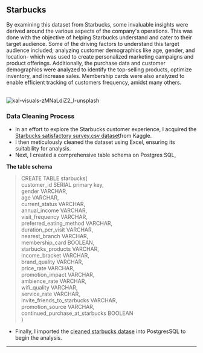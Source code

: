  
## Starbucks

By examining this dataset from Starbucks, some invaluable insights were derived around the various aspects of the company's operations. This was done with the objective of helping Starbucks understand and cater to their target audience.
Some of the driving factors to understand this target audience included; analyzing customer demographics like age, gender, and location- which was used to create personalized marketing campaigns and product offerings. 
Additionally, the purchase data and customer demographics were analyzed to identify the top-selling products, optimize inventory, and increase sales. 
Membership cards were also analyzed to enable efficient tracking of customers frequency, amidst many others. <br>

 <br> ![kal-visuals-zMNaLdiZ2_I-unsplash](https://user-images.githubusercontent.com/97428597/232640458-2e9aa4ea-f053-4bf6-ad7b-e069216e1a40.jpg)



 ### Data Cleaning Process
- In an effort to explore the Starbucks customer experience, I acquired the [Starbucks satisfactory survey.csv dataset](https://github.com/ProTeni/SQL_Projects.me/files/11256744/Starbucks.satisfactory.survey.csv)from Kaggle.
- I then meticulously cleaned the dataset using Excel, ensuring its suitability for analysis.
- Next, I created a comprehensive table schema on Postgres SQL,

**The table schema**
> CREATE TABLE starbucks( <br>
	customer_id SERIAL primary key,  <br>
	gender VARCHAR,  <br>
	age	VARCHAR,  <br>
	current_status VARCHAR,  <br>
	annual_income VARCHAR,  <br>
	visit_frequency VARCHAR,  <br>
	preferred_eating_method VARCHAR,  <br>
	duration_per_visit VARCHAR,  <br>
	nearest_branch VARCHAR,  <br>
	membership_card	BOOLEAN,  <br>
	starbucks_products VARCHAR,  <br>
	income_bracket	VARCHAR,  <br>
	brand_quality VARCHAR,  <br>
	price_rate	VARCHAR,  <br>
	promotion_impact VARCHAR,  <br>
	ambience_rate	VARCHAR,  <br>
	wifi_quality VARCHAR,  <br>
	service_rate VARCHAR,  <br>
	invite_friends_to_starbucks VARCHAR,  <br>
	promotion_source VARCHAR,  <br>
	continued_purchase_at_starbucks BOOLEAN	  <br>
	)
  
 - Finally, I imported the [cleaned starbucks datase](https://github.com/ProTeni/SQL_Projects.me/files/11256741/starbucks.csv) into PostgresSQL to begin the analysis.
  ------------------------------------------------------------------------------------
  
  
